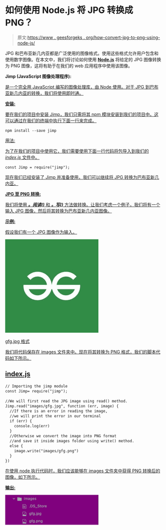 # 如何使用 Node.js 将 JPG 转换成 PNG？

> 原文:[https://www . geesforgeks . org/how-convert-jpg-to-png-using-node-js/](https://www.geeksforgeeks.org/how-to-convert-jpg-to-png-using-node-js/)

JPG 和巴布亚新几内亚都是广泛使用的图像格式。使用这些格式允许用户包含和使用数字图像。在本文中，我们将讨论如何使用 [**Node.js**](https://www.geeksforgeeks.org/introduction-to-nodejs/) 将给定的 JPG 图像转换为 PNG 图像，这将有助于在我们的 web 应用程序中使用该图像。

**Jimp (JavaScript 图像处理程序):**

[](https://www.npmjs.com/package/jimp)<u>是一个完全用 [<u>JavaScript</u>](https://www.geeksforgeeks.org/javascript-tutorial/) 编写的图像处理库，由 Node 使用。对于 JPG 到巴布亚新几内亚的转换，我们将使用即时通。</u>

<u>**安装:**</u>

<u>要在我们的项目中安装 Jimp，我们只需将其 npm 模块安装到我们的项目中。这可以通过在我们的终端中执行下面一行来完成。</u>

```
npm install --save jimp
```

<u>用法:</u>

<u>为了在我们的项目中使用它，我们需要使用下面一行代码将包导入到我们的 *index.js* 文件中。</u>

```
const Jimp = require("jimp");
```

<u>现在我们已经安装了 Jimp 并准备使用，我们可以继续将 JPG 转换为巴布亚新几内亚。</u>

<u>**JPG 至 PNG 转换:**</u>

<u>我们将使用 ***。阅读()*** 和 ***。写()*** 方法做转换。让我们考虑一个例子，我们将有一个输入 JPG 图像，然后将其转换为巴布亚新几内亚图像。</u>

<u>**示例:**</u>

<u>假设我们有一个 JPG 图像作为输入。</u>

<u>![](img/985142b124bd6799e9d48c6e95339f1a.png)

gfg.jpg 格式</u> 

<u>我们将代码保存在 images 文件夹中。现在将其转换为 PNG 格式，我们的脚本代码如下所示。</u>

## <u>index.js</u>

```
// Importing the jimp module
const Jimp= require("jimp");

//We will first read the JPG image using read() method. 
Jimp.read("images/gfg.jpg", function (err, image) {
  //If there is an error in reading the image, 
  //we will print the error in our terminal
  if (err) {
    console.log(err)
  } 
  //Otherwise we convert the image into PNG format 
  //and save it inside images folder using write() method.
  else {
    image.write("images/gfg.png")
  }
})
```

<u>在使用 node 执行代码时，我们应该能够在 images 文件夹中获得 PNG 转换后的图像，如下所示。</u>

<u>**输出:**</u>

<u>![](img/39da02ca6e546d6dab13bb16512da2a1.png)</u>